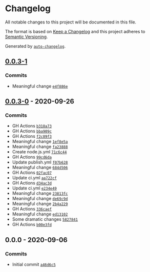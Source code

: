 # Changelog

All notable changes to this project will be documented in this file.

The format is based on [Keep a Changelog](https://keepachangelog.com/en/1.0.0/)
and this project adheres to [Semantic Versioning](https://semver.org/spec/v2.0.0.html).

Generated by [`auto-changelog`](https://github.com/CookPete/auto-changelog).

## [0.0.3-1](https://github.com//RIP21/react-hanger-clone-for-course.git/compare/0.0.3-0...0.0.3-1)

### Commits

- Meaningful change [`e4f886e`](https://github.com//RIP21/react-hanger-clone-for-course.git/commit/e4f886efbc8e680fd788ac015f024af269beed1f)

## [0.0.3-0](https://github.com//RIP21/react-hanger-clone-for-course.git/compare/0.0.0...0.0.3-0) - 2020-09-26

### Commits

- GH Actions [`b318a73`](https://github.com//RIP21/react-hanger-clone-for-course.git/commit/b318a7304e8fadb51ed1cad2d65ef19a15814236)
- GH Actions [`bba909c`](https://github.com//RIP21/react-hanger-clone-for-course.git/commit/bba909c1d8117001364bc87553375b26e80ad643)
- GH Actions [`f2c89f3`](https://github.com//RIP21/react-hanger-clone-for-course.git/commit/f2c89f36f80dcf44dfbf26f0b9e0aae4864aecc4)
- Meaningful change [`1ef8e5a`](https://github.com//RIP21/react-hanger-clone-for-course.git/commit/1ef8e5aaef455d4394998fe91da2b1f617046dd5)
- Meaningful change [`fa23888`](https://github.com//RIP21/react-hanger-clone-for-course.git/commit/fa2388896e92032794eea564402235f31d1b2022)
- Create node.js.yml [`71c6c44`](https://github.com//RIP21/react-hanger-clone-for-course.git/commit/71c6c44ce876ea746ff2fbb2386e89900ddcd2f6)
- GH Actions [`99cd6da`](https://github.com//RIP21/react-hanger-clone-for-course.git/commit/99cd6da8c60676bddf78059e416f445b92a545bf)
- Update publish.yml [`f07b628`](https://github.com//RIP21/react-hanger-clone-for-course.git/commit/f07b6288a489b5b2f6a7fcbad2a154dc7bc4a1e9)
- Meaningful change [`684d506`](https://github.com//RIP21/react-hanger-clone-for-course.git/commit/684d5069c6e1bd9233270d0c123bd89e7f4b9677)
- GH Actions [`02fac07`](https://github.com//RIP21/react-hanger-clone-for-course.git/commit/02fac0706111c29e2bdce3d1f63dabf0e23654b1)
- Update ci.yml [`aa722cf`](https://github.com//RIP21/react-hanger-clone-for-course.git/commit/aa722cfd5a7903edfcb1ce218c9b4e3e1d430890)
- GH Actions [`d34ac3d`](https://github.com//RIP21/react-hanger-clone-for-course.git/commit/d34ac3df96b39e61ed90bf89cc9cdeb5d9b0fa9d)
- Update ci.yml [`e234e49`](https://github.com//RIP21/react-hanger-clone-for-course.git/commit/e234e491c561b54aa8b4e416467ee07a84e70dce)
- Meaningful change [`23813fc`](https://github.com//RIP21/react-hanger-clone-for-course.git/commit/23813fc01aebdce287da3ebc60fb6f62a16ade68)
- Meaningful change [`de69c9d`](https://github.com//RIP21/react-hanger-clone-for-course.git/commit/de69c9d93b579cfaabc64c2b9c54c2c2fe1c227b)
- Meaningful change [`2b4a229`](https://github.com//RIP21/react-hanger-clone-for-course.git/commit/2b4a2295c1a3a0ef0523a09cc780e109d0e808c0)
- GH Actions [`336caef`](https://github.com//RIP21/react-hanger-clone-for-course.git/commit/336caef7d538feb781796e742035791802830f85)
- Meaningful change [`ed13102`](https://github.com//RIP21/react-hanger-clone-for-course.git/commit/ed13102bebacba9ef7f72274ae2d2cd98d088c92)
- Some dramatic changes [`5827841`](https://github.com//RIP21/react-hanger-clone-for-course.git/commit/5827841c070b36192f6c3f88ea4aee00d5acdcd1)
- GH Actions [`b00e3fd`](https://github.com//RIP21/react-hanger-clone-for-course.git/commit/b00e3fdb89000410b6a03769e75dd3d8cd5beff0)

## 0.0.0 - 2020-09-06

### Commits

- Initial commit [`a46d6c5`](https://github.com//RIP21/react-hanger-clone-for-course.git/commit/a46d6c5a1e1c4d18d914f35fa2d7acb09a3087b7)
